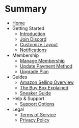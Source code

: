 # Summary

* [Home](README.md)
* Getting Started
  * [Introduction](getting-started/introduction.md)
  * [Join Discord](getting-started/setup-discord.md)
  * [Customize Layout](getting-started/customize-layout.md)
  * [Notifications](getting-started/notifications.md)
* Membership
  * [Manage Membership](membership/manage-membership.md)
  * [Update Payment Method](membership/payment-method.md)
  * [Upgrade Plan](membership/upgrade-plan.md)
* Guides
  * [Amazon Selling Overview](guides/amazon-selling.md)
  * [The Buy Box Explained](guides/buy-box.md)
  * [Sneaker Guide](guides/sneakers-guide.md)
* Help & Support
  * [Support Options](help-support/support-options.md)
* Legal
  * [Terms of Service](legal/terms-of-service.md)
  * [Privacy Policy](legal/privacy-policy.md)
